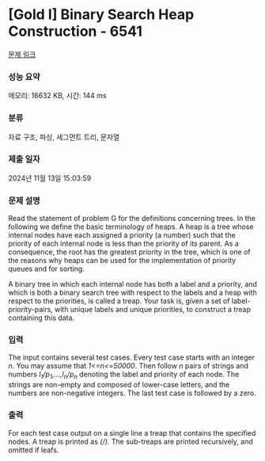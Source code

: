 # [Gold I] Binary Search Heap Construction - 6541 

[문제 링크](https://www.acmicpc.net/problem/6541) 

### 성능 요약

메모리: 16632 KB, 시간: 144 ms

### 분류

자료 구조, 파싱, 세그먼트 트리, 문자열

### 제출 일자

2024년 11월 13일 15:03:59

### 문제 설명

<p>Read the statement of problem G for the definitions concerning trees. In the following we define the basic terminology of heaps. A heap is a tree whose internal nodes have each assigned a priority (a number) such that the priority of each internal node is less than the priority of its parent. As a consequence, the root has the greatest priority in the tree, which is one of the reasons why heaps can be used for the implementation of priority queues and for sorting.</p>

<p>A binary tree in which each internal node has both a label and a priority, and which is both a binary search tree with respect to the labels and a heap with respect to the priorities, is called a treap. Your task is, given a set of label-priority-pairs, with unique labels and unique priorities, to construct a treap containing this data.</p>

### 입력 

 <p>The input contains several test cases. Every test case starts with an integer <em>n</em>. You may assume that <em>1<=n<=50000</em>. Then follow <em>n</em> pairs of strings and numbers <em>l<sub>1</sub>/p<sub>1</sub>,...,l<sub>n</sub>/p<sub>n</sub></em> denoting the label and priority of each node. The strings are non-empty and composed of lower-case letters, and the numbers are non-negative integers. The last test case is followed by a zero.</p>

### 출력 

 <p>For each test case output on a single line a treap that contains the specified nodes. A treap is printed as <em>(<left sub-treap><label>/<priority><right sub-treap>)</em>. The sub-treaps are printed recursively, and omitted if leafs.</p>

